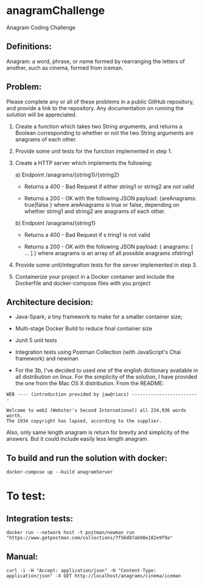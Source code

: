 # anagramChallenge

Anagram Coding Challenge

## Definitions​:
Anagram: a word, phrase, or name formed by rearranging the letters of another, such as
cinema,​ formed from ​iceman​. 
## Problem​:
Please complete any or all of these problems in a public GitHub repository, and provide a link to the repository. Any documentation on running the solution will be appreciated.
1. Create a function which takes two ​String​ arguments, and returns a ​Boolean corresponding to whether or not the two ​String​ arguments are ​anagrams​ of each other.

2. Provide some unit tests for the function implemented in step 1.

3. Create a HTTP server which implements the following:
    
    a) Endpoint ​/anagrams/{string1}/{string2}
        
   - Returns a ​400​ - ​Bad Request​ if either s​tring1​ or ​string2​ are not valid
        
   - Returns a ​200 - OK​ with the following ​JSON​ payload: { ​areAnagrams​: true|false } where ​areAnagrams​ is true or false, depending on whether ​string1​ and ​string2 are ​anagrams​ of each other.
    
    b) Endpoint ​/anagrams/{string1}
        
   - Returns a ​400 - Bad Request​ if s​ tring1​ is not valid
        
   - Returns a ​200 - OK​ with the following ​JSON p​ayload: { anagrams: [ ... ] } where anagrams is an array of all possible anagrams of ​string1

4. Provide some unit/integration tests for the server implemented in step 3.

5. Containerize your project in a Docker container and include the Dockerfile and
docker-compose files with you project


## Architecture decision:

- Java-Spark; a tiny framework to make for a smaller container size;

- Multi-stage Docker Build to reduce final container size

- Junit 5 unit tests

- Integration tests using Postman Collection (with JavaScript's Chai framework) and newman 

- For the 3b, I've decided to used one of the english dictionary available in all distribution on linux. For the simplicity of the solution, I have provided the one from the Mac OS X distribution.
From the README:
```
WEB ---- (introduction provided by jaw@riacs) -------------------------

Welcome to web2 (Webster's Second International) all 234,936 words worth.
The 1934 copyright has lapsed, according to the supplier.
``` 
Also, only same length anagram is return for brevity and simplicity of the answers. But it could include easily less length anagram.
## To build and run the solution with docker:

```shell script
docker-compose up --build anagramServer
```

# To test:

## Integration tests:
```shell script
docker run --network host -t postman/newman run "https://www.getpostman.com/collections/7f56d87ab98e182e9f9a"
```

## Manual:
```shell script
curl -i -H "Accept: application/json" -H "Content-Type: application/json" -X GET http://localhost/anagrams/cinema/iceman
```